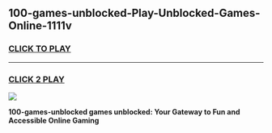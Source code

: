 
## 100-games-unblocked-Play-Unblocked-Games-Online-1111v
<h3>
<a href="https://premium76.site?title=100-games-unblocked&ref=25A">CLICK TO PLAY</a></h3>
<hr>

<h3>
<a href="https://premium76.site?title=100-games-unblocked&ref=25A">CLICK 2 PLAY</a>
  
</h3>

<a href="https://premium76.site?title=100-games-unblocked&ref=25A"><img src="https://clearcache.store/games.png"></a>


**100-games-unblocked games unblocked: Your Gateway to Fun and Accessible Online Gaming**
